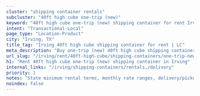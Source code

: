```yaml
---
cluster: "shipping container rentals"
subcluster: "40ft high cube one-trip (new)"
keyword: "40ft high cube one-trip (new) shipping container for rent Irving, TX"
intent: "Transactional-Local"
page_type: "Location-Product"
city: "Irving, TX"
title_tag: "Irving 40ft high cube shipping container for rent | LC"
meta_description: "Buy one-trip (new) 40ft high cube shipping container rent with local delivery in Irving, TX. LC Container — local Since 2003. Request a fast quote today."
url_slug: "/irving/rent/40ft-high-cube/shipping-containers/one-trip-new"
h1: "Rent 40ft high cube one-trip (new) shipping container in Irving"
internal_links: "/irving/shipping-containers/rentals,/delivery"
priority: 1
notes: "State minimum rental terms, monthly rate ranges, delivery/pickup fees, service area."
noindex: false
---
```


<!-- TODO: Add unique city/inventory copy, images, and internal links here. -->
